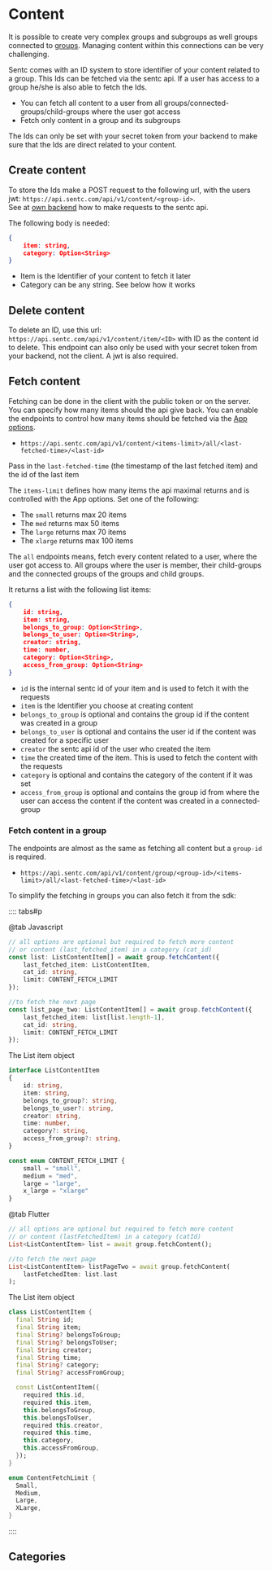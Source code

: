 # Content

It is possible to create very complex groups and subgroups as well groups connected to [groups](/guide/group/). 
Managing content within this connections can be very challenging.

Sentc comes with an ID system to store identifier of your content related to a group.
This Ids can be fetched via the sentc api.
If a user has access to a group he/she is also able to fetch the Ids. 

- You can fetch all content to a user from all groups/connected-groups/child-groups where the user got access
- Fetch only content in a group and its subgroups

The Ids can only be set with your secret token from your backend to make sure that the Ids are direct related to your content.

## Create content

To store the Ids make a POST request to the following url, with the users jwt: `https://api.sentc.com/api/v1/content/<group-id>`. <br>
See at [own backend](/guilde/backend-only/) how to make requests to the sentc api.

The following body is needed:

```json lines
{
	item: string,
	category: Option<String>
}
```

- Item is the Identifier of your content to fetch it later
- Category can be any string. See below how it works

## Delete content

To delete an ID, use this url: `https://api.sentc.com/api/v1/content/item/<ID>` with ID as the content id to delete.
This endpoint can also only be used with your secret token from your backend, not the client. A jwt is also required.

## Fetch content

Fetching can be done in the client with the public token or on the server. 
You can specify how many items should the api give back. 
You can enable the endpoints to control how many items should be fetched via the [App options](/guide/create-app).

- `https://api.sentc.com/api/v1/content/<items-limit>/all/<last-fetched-time>/<last-id>`

Pass in the `last-fetched-time` (the timestamp of the last fetched item) and the id of the last item

The `items-limit` defines how many items the api maximal returns and is controlled with the App options. 
Set one of the following:

- The `small` returns max 20 items
- The `med` returns max 50 items
- The `large` returns max 70 items
- The `xlarge` returns max 100 items

The `all` endpoints means, fetch every content related to a user, where the user got access to. 
All groups where the user is member, their child-groups and the connected groups of the groups and child groups.

It returns a list with the following list items:

```json lines
{
    id: string,
    item: string, 
    belongs_to_group: Option<String>,
    belongs_to_user: Option<String>,
    creator: string, 
    time: number,
    category: Option<String>,
    access_from_group: Option<String>
}
```

- `id` is the internal sentc id of your item and is used to fetch it with the requests
- `item` is the Identifier you choose at creating content
- `belongs_to_group` is optional and contains the group id if the content was created in a group
- `belongs_to_user` is optional and contains the user id if the content was created for a specific user
- `creator` the sentc api id of the user who created the item
- `time` the created time of the item. This is used to fetch the content with the requests
- `category` is optional and contains the category of the content if it was set
- `access_from_group` is optional and contains the group id from where the user can access the content if the content was created in a connected-group

### Fetch content in a group

The endpoints are almost as the same as fetching all content but a `group-id` is required.

- `https://api.sentc.com/api/v1/content/group/<group-id>/<items-limit>/all/<last-fetched-time>/<last-id>`

To simplify the fetching in groups you can also fetch it from the sdk:

:::: tabs#p

@tab Javascript

```ts
// all options are optional but required to fetch more content 
// or content (last_fetched_item) in a category (cat_id)
const list: ListContentItem[] = await group.fetchContent({
	last_fetched_item: ListContentItem,
	cat_id: string,
	limit: CONTENT_FETCH_LIMIT
});

//to fetch the next page
const list_page_two: ListContentItem[] = await group.fetchContent({
	last_fetched_item: list[list.length-1],
	cat_id: string,
	limit: CONTENT_FETCH_LIMIT
});
```

The List item object

```ts
interface ListContentItem
{
	id: string,
	item: string,
	belongs_to_group?: string,
	belongs_to_user?: string,
	creator: string,
	time: number,
	category?: string,
	access_from_group?: string,
}

const enum CONTENT_FETCH_LIMIT {
	small = "small",
	medium = "med",
	large = "large",
	x_large = "xlarge"
}
```

@tab Flutter
```dart
// all options are optional but required to fetch more content 
// or content (lastFetchedItem) in a category (catId)
List<ListContentItem> list = await group.fetchContent();

//to fetch the next page
List<ListContentItem> listPageTwo = await group.fetchContent(
    lastFetchedItem: list.last
);
```

The List item object

```dart
class ListContentItem {
  final String id;
  final String item;
  final String? belongsToGroup;
  final String? belongsToUser;
  final String creator;
  final String time;
  final String? category;
  final String? accessFromGroup;

  const ListContentItem({
    required this.id,
    required this.item,
    this.belongsToGroup,
    this.belongsToUser,
    required this.creator,
    required this.time,
    this.category,
    this.accessFromGroup,
  });
}

enum ContentFetchLimit {
  Small,
  Medium,
  Large,
  XLarge,
}
```
::::

## Categories

